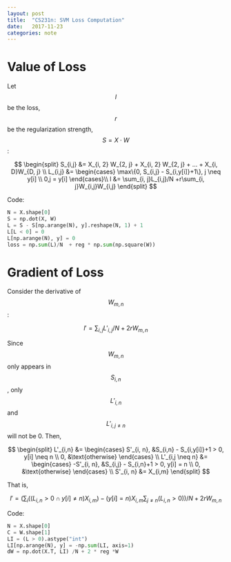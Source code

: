 ```yaml
---
layout: post
title:  "CS231n: SVM Loss Computation"
date:   2017-11-23
categories: note
---
```

# Value of Loss

Let $$l$$ be the loss, $$r$$ be the regularization strength, $$S = X \cdot W$$:


$$
\begin{split}
S_{i,j} &= X_{i, 2} W_{2, j} + X_{i, 2} W_{2, j} + ... + X_{i, D}W_{D, j} \\
L_{i,j} &= \begin{cases}
\max\{0, S_{i,j} - S_{i,y[i]}+1\}, j \neq y[i] \\
0,j = y[i]
\end{cases}\\
l &= \sum_{i, j}L_{i,j}/N +r\sum_{i, j}W_{i,j}W_{i,j}
\end{split}
$$


Code:

```python
N = X.shape[0]
S = np.dot(X, W)
L = S - S[np.arange(N), y].reshape(N, 1) + 1
L[L < 0] = 0
L[np.arange(N), y] = 0
loss = np.sum(L)/N  + reg * np.sum(np.square(W))
```

# Gradient of Loss

Consider the derivative of $$W_{m, n}$$:


$$
l'= \sum_{i, j}L'_{i,j}/N +2rW_{m,n}
$$


Since $$W_{m, n}$$ only appears in $$S_{i,n}$$,  only $$L'_{i,n}$$ and $$L'_{i, j \neq n}$$ will not be 0. Then, 


$$
\begin{split}
L'_{i,n} &= \begin{cases}
S'_{i, n},  &S_{i,n} - S_{i,y[i]}+1 > 0, y[i] \neq n \\
0, &\text{otherwise}
\end{cases} \\
L'_{i,j \neq n} &= \begin{cases}
-S'_{i, n}, &S_{i,j} - S_{i,n}+1 > 0, y[i] = n \\
0, &\text{otherwise}
\end{cases} \\
S'_{i, n} &= X_{i,m}
\end{split}
$$


That is, 


$$
l'=(\sum_{i}((L_{i, n}>0 \cap y[i] \neq n)X_{i,m})-(y[i]=n)X_{i,m}\sum_{j\neq n}(L_{i,n} > 0))/N +2rW_{m,n}
$$


Code:

```python
N = X.shape[0]
C = W.shape[1]
LI = (L > 0).astype("int")
LI[np.arange(N), y] = -np.sum(LI, axis=1)
dW = np.dot(X.T, LI) /N + 2 * reg *W
```



